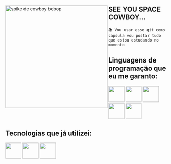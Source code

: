 
<div>
<img align="left" src="https://github.com/RenChisaki/RenChisaki/blob/main/image/spike2.jpg" alt="spike de cowboy bebop" width="320"/> 
  
## SEE YOU SPACE COWBOY... 
  
```
📚 Vou usar esse git como capsula vou postar tudo que estou estudando no momento
```
</div>
<div>
  
  ## Linguagens de programação que eu me garanto:
  
  <div>
  <img height=50 src="https://cdn.jsdelivr.net/gh/devicons/devicon/icons/c/c-original.svg"/>
  <img height=50 src="https://cdn-icons-png.flaticon.com/512/6132/6132222.png"/>
  <img height=50 src="https://upload.wikimedia.org/wikipedia/commons/thumb/6/6a/JavaScript-logo.png/600px-JavaScript-logo.png"/>
  <img height=50 src="https://s3.dualstack.us-east-2.amazonaws.com/pythondotorg-assets/media/community/logos/python-logo-only.png"/>
  <img height=50 src="https://cdn-icons-png.flaticon.com/256/226/226777.png"/>
  </div>
  
  <div>
    
  ## Tecnologias que já utilizei:
  
  <img height=50 src="https://walde.co/wp-content/uploads/2016/09/nodejs_logo.png"/>
  <img height=50 src="https://cdn.icon-icons.com/icons2/2415/PNG/512/django_original_logo_icon_146559.png"/>
  <img height=50 src="https://vuejsbr-docs-next.netlify.app/logo.png"/>
  </div>
</div>

